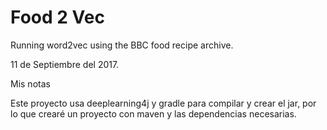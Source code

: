 # Food 2 Vec

Running word2vec using the BBC food recipe archive.

11 de Septiembre del 2017.

Mis notas

Este proyecto usa deeplearning4j y gradle para compilar y crear el jar, por lo que crearé un proyecto con maven y las dependencias necesarias.
